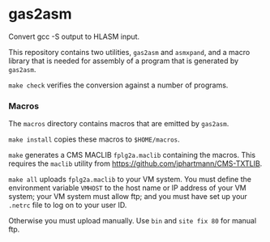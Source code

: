 # gas2asm
Convert gcc -S output to HLASM input.

This repository contains two utilities, `gas2asm` and `asmxpand`,
and a macro library that is needed for assembly of a program
that is generated by `gas2asm`.

`make check` verifies the conversion against a number of programs.

### Macros
The `macros` directory contains macros that are emitted by `gas2asm`.

`make install` copies these macros to `$HOME/macros`.

`make` generates a CMS MACLIB `fplg2a.maclib` containing the macros.
This requires the `maclib` utility from
https://github.com/jphartmann/CMS-TXTLIB.

`make all` uploads
`fplg2a.maclib` to your VM
system.
You must
define the environment variable `VMHOST` to the host name or IP address
of your VM system; your VM system must allow ftp; and you must have set up
your `.netrc` file to log on to your user ID.

Otherwise you must upload manually.
Use `bin` and `site fix 80` for manual ftp.
